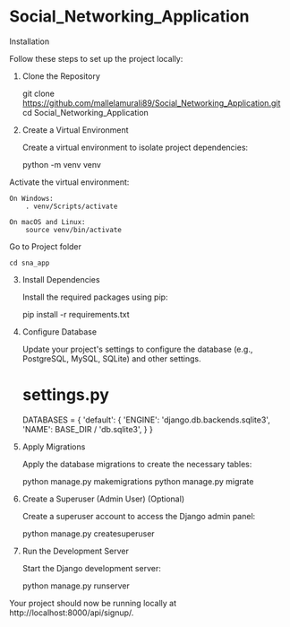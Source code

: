 # Social_Networking_Application

Installation

Follow these steps to set up the project locally:

1. Clone the Repository

    git clone https://github.com/mallelamurali89/Social_Networking_Application.git
    cd Social_Networking_Application

2. Create a Virtual Environment

    Create a virtual environment to isolate project dependencies:

    python -m venv venv

Activate the virtual environment:

    On Windows:
        . venv/Scripts/activate

    On macOS and Linux:
        source venv/bin/activate

Go to Project folder

    cd sna_app

3. Install Dependencies

    Install the required packages using pip:

    pip install -r requirements.txt

4. Configure Database

    Update your project's settings to configure the database (e.g., PostgreSQL, MySQL, SQLite) and other settings.

    # settings.py

    DATABASES = {
        'default': {
            'ENGINE': 'django.db.backends.sqlite3',
            'NAME': BASE_DIR / 'db.sqlite3',
        }
    }

5. Apply Migrations

    Apply the database migrations to create the necessary tables:

    python manage.py makemigrations
    python manage.py migrate

6. Create a Superuser (Admin User) (Optional)

    Create a superuser account to access the Django admin panel:

    python manage.py createsuperuser

7. Run the Development Server

    Start the Django development server:

    python manage.py runserver

Your project should now be running locally at http://localhost:8000/api/signup/.



